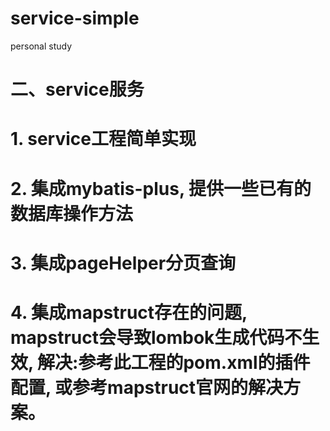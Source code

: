 # service-simple
personal study

# 二、service服务
# 1. service工程简单实现
# 2. 集成mybatis-plus, 提供一些已有的数据库操作方法
# 3. 集成pageHelper分页查询
# 4. 集成mapstruct存在的问题, mapstruct会导致lombok生成代码不生效, 解决:参考此工程的pom.xml的插件配置, 或参考mapstruct官网的解决方案。
